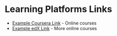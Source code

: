 # Learning Platforms Links

- [Example Coursera Link](https://coursera.org) - Online courses
- [Example edX Link](https://edx.org) - More online courses
